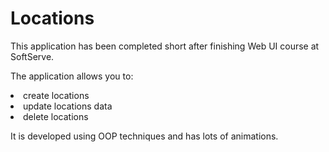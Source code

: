 # Locations

This application has been completed short after finishing Web UI course at SoftServe.

The application allows you to:

<li>create locations</li>
<li>update locations data</li>
<li>delete locations</li>

It is developed using OOP techniques and has lots of animations.
